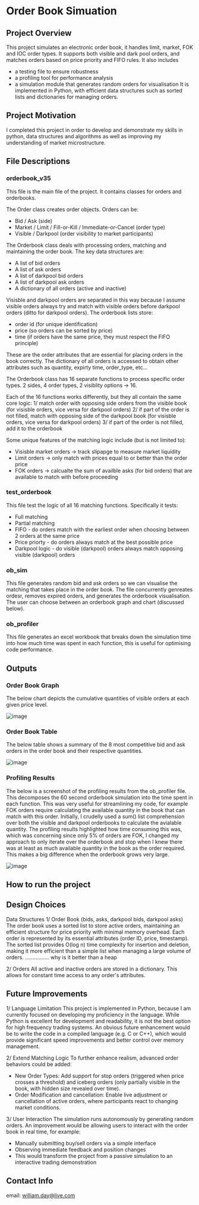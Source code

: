 # **Order Book Simuation**

## **Project Overview**
This project simulates an electronic order book, it handles limit, market, FOK and IOC order types. It supports both visible and dark pool orders, and matches orders based on price priority and FIFO rules. It also includes
- a testing file to ensure robustness
- a profiling tool for performance analysis
- a simulation module that generates random orders for visualisation
It is implemented in Python, with efficient data structures such as sorted lists and dictionaries for managing orders.

## **Project Motivation**
I completed this project in order to develop and demonstrate my skills in python, data structures and algorithms as well as improving my understanding of market microstructure.

## **File Descriptions**
### **orderbook_v35**
This file is the main file of the project. It contains classes for orders and orderbooks. 

The Order class  creates order objects.
Orders can be:
- Bid / Ask (side)
- Market / Limit / Fill-or-Kill / Immediate-or-Cancel (order type)
- Visible / Darkpool (order visibility to market participants)

The Orderbook class deals with processing orders, matching and maintaining the order book. 
The key data structures are:
- A list of bid orders
- A list of ask orders
- A list of darkpool bid orders
- A list of darkpool ask orders
- A dictionary of all orders (active and inactive)

Visisble and darkpool orders are separated in this way because I assume visible orders always try and match with visible orders before darkpool orders (ditto for darkpool orders). 
The orderbook lists store:
 - order id (for unique identification)
 - price (so orders can be sorted by price)
 - time (if orders have the same price, they must respect the FIFO principle)
        
These are the order attributes that are essential for placing orders in the book correctly. The dictionary of all orders is accessed to obtain other attributes such as quantity, expirty time, order_type, etc...
      
The Orderbook class has 16 separate functions to process specific order types. 2 sides, 4 order types, 2 visiblity options -> 16.

Each of the 16 functions works differently, but they all contain the same core logic:
1/ match order with opposing side orders from the visible book (for visisble orders, vice versa for darkpool orders)
2/ if part of the order is not filled, match with opposing side of the darkpool book (for visisble orders, vice versa for darkpool orders)
3/ if part of the order is not filled, add it to the orderbook

Some unique features of the matching logic include (but is not limited to):
- Visisble market orders -> track slipapge to measure market liquidity
- Limit orders -> only match with prices equal to or better than the order price
- FOK orders -> calcualte the sum of availble asks (for bid orders) that are available to match with before proceeding

### **test_orderbook**
This file test the logic of all 16 matching functions. Specifically it tests:
- Full matching
- Partial matching
- FIFO - do orders match with the earliest order when choosing between 2 orders at the same price
- Price priorty - do orders always match at the best possible price
- Darkpool logic - do visible (darkpool) orders always match opposing visible (darkpool) orders

### **ob_sim**
This file generates random bid and ask orders so we can visualise the matching that takes place in the order book. The file concurrently genreates ordesr, removes expired orders, and generates the orderbook visualisation. The user can choose between an orderbook graph and chart (discussed below).

### **ob_profiler**
This file generates an excel workbook that breaks down the simulation time into how much time was spent in each function, this is useful for optimising code performance.



## **Outputs**

### **Order Book Graph**
The below chart depicts the cumulative quantities of visible orders at each given price level. 

![image](https://github.com/user-attachments/assets/a47bf610-43f6-4efb-a2f6-02fe93ab04fd)


### **Order Book Table**

The below table shows a summary of the 8 most competitive bid and ask orders in the order book and their respective quantities.

![image](https://github.com/user-attachments/assets/cef939f2-c233-462a-83d3-563a7ae0f901)


### **Profiling Results**
The below is a screenshot of the profiling results from the ob_profiler file. This decomposes the 60 second orderbook simulation into the time spent in each function. 
This was very useful for streamlining my code, for example FOK orders require calculating the available quantity in the book that can match with this order. Initially, I crudelly used a sum() list comprehension over both the visible and darkpool orderbooks to calculate the avialable quantity. The profiling results highlighted how time consuming this was, which was concerning since only 5% of orders are FOK, I changed my approach to only iterate over the orderbook and stop when I knew there was at least as much available quantity in the book as the order required. This makes a big difference when the orderbook grows very large.


![image](https://github.com/user-attachments/assets/11a31476-8231-4fe6-808b-18d373525a60)


## **How to run the project**

## **Design Choices**
Data Structures
1/ Order Book (bids, asks, darkpool bids, darkpool asks)
The order book uses a sorted list to store active orders, maintaining an efficient structure for price priority with minimal memory overhead. Each order is represented by its essential attributes (order ID, price, timestamp). The sorted list provides O(log n) time complexity for insertion and deletion, making it more efficient than a simple list when managing a large volume of orders.
................ why is it better than a heap

2/ Orders
All active and inactive orders are stored in a dictionary. This allows for constant time access to any order's attributes.


## **Future Improvements**
1/ Language Limitation
This project is implemented in Python, because I am currently focused on developing my proficiency in the language. While Python is excellent for development and readability, it is not the best option for high frequency trading systems. An obvious future enhancement would be to write the code in a compiled language (e.g. C or C++), which would provide significant speed improvements and better control over memory management.

2/ Extend Matching Logic
To further enhance realism, advanced order behaviors could be added:
- New Order Types: Add support for stop orders (triggered when price crosses a threshold) and iceberg orders (only partially visible in the book, with hidden size revealed over time). 
- Order Modification and cancellation: Enable live adjustment or cancellation of active orders, where participants react to changing market conditions.


3/ User Interaction
The simulation runs autonomously by generating random orders. An improvement would be allowing users to interact with the order book in real time, for example:
- Manually submitting buy/sell orders via a simple interface
- Observing immediate feedback and position changes
- This would transform the project from a passive simulation to an interactive trading demonstration

## **Contact Info**
email: william.day@live.com
